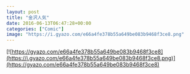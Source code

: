 ```yaml
---
layout: post
title: "金沢人気"
date: 2016-06-13T06:47:28+00:00
categories: ["Comic"]
image: "https://i.gyazo.com/e66a4fe378b55a649be083b9468f3ce8.png"
---
```


[![https://gyazo.com/e66a4fe378b55a649be083b9468f3ce8](https://i.gyazo.com/e66a4fe378b55a649be083b9468f3ce8.png)](https://gyazo.com/e66a4fe378b55a649be083b9468f3ce8)
